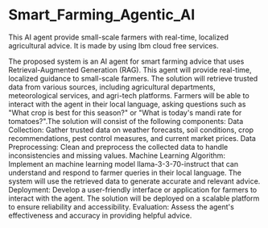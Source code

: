 # Smart_Farming_Agentic_AI
This AI agent provide small-scale farmers with real-time, localized agricultural advice.  It is made by using Ibm cloud free services.

The proposed system is an AI agent for smart farming advice that uses Retrieval-Augmented Generation (RAG). This agent will provide real-time, localized guidance to small-scale farmers. The solution will retrieve trusted data from various sources, including agricultural departments, meteorological services, and agri-tech platforms. Farmers will be able to interact with the agent in their local language, asking questions such as "What crop is best for this season?" or "What is today's mandi rate for tomatoes?".The solution will consist of the following components:
Data Collection:
Gather trusted data on weather forecasts, soil conditions, crop recommendations, pest control measures, and current market prices.
Data Preprocessing:
Clean and preprocess the collected data to handle inconsistencies and missing values.
Machine Learning Algorithm:
Implement an machine learning model llama-3-3-70-instruct that can understand and respond to farmer queries in their local language. The system will use the retrieved data to generate accurate and relevant advice.
Deployment:
Develop a user-friendly interface or application for farmers to interact with the agent. The solution will be deployed on a scalable platform to ensure reliability and accessibility.
Evaluation:
Assess the agent's effectiveness and accuracy in providing helpful advice.


